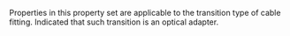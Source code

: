 Properties in this property set are applicable to the transition type of cable fitting. Indicated that such transition is an optical adapter.

<!-- end of short definition -->

